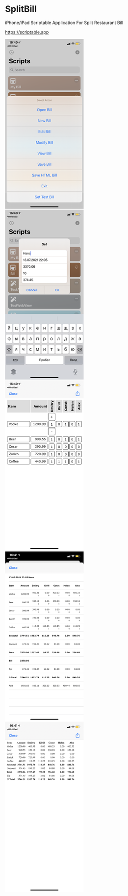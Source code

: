 # SplitBill
iPhone/iPad Scriptable Application For Split Restaurant Bill

https://scriptable.app

<div>
<img src="images/menu.png" width="256" />
<img src="images/new.png" width="256" />
<img src="images/edit.png" width="256" />
<img src="images/view.png" width="256" />
<img src="images/save_html.png" width="256" />
</div>
